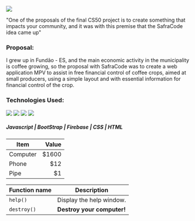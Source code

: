![](https://i.imgur.com/jjJ0t5p.png)

"One of the proposals of the final CS50 project is to create something that impacts your community, and it was with this premise that the SafraCode idea came up"

### Proposal:

I grew up in Fundão - ES, and the main economic activity in the municipality is coffee growing, so the proposal with SafraCode was to create a web application MPV to assist in free financial control of coffee crops, aimed at small producers, using a simple layout and with essential information for financial control of the crop.

### Technologies Used:
![](https://icon-icons.com/icons2/2108/PNG/48/javascript_icon_130900.png) ![](https://icon-icons.com/icons2/2248/PNG/48/bootstrap_icon_135870.png)  ![](https://icon-icons.com/icons2/691/PNG/48/google_firebase_icon-icons.com_61474.png)  ![](https://icon-icons.com/icons2/512/PNG/48/html5-01_icon-icons.com_50875.png)  
##### Javascript | BootStrap | Firebase | CSS | HTML

| Item      | Value |
| --------- | -----:|
| Computer  | $1600 |
| Phone     |   $12 |
| Pipe      |    $1 |

| Function name | Description                    |
| ------------- | ------------------------------ |
| `help()`      | Display the help window.       |
| `destroy()`   | **Destroy your computer!**     |


